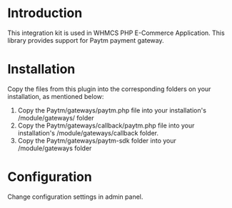 # Introduction

This integration kit is used in WHMCS PHP E-Commerce Application. This library provides support for Paytm payment gateway.

# Installation

Copy the files from this plugin into the corresponding folders on your installation, as mentioned below:
1. Copy the Paytm/gateways/paytm.php file into your installation's /module/gateways/ folder
2. Copy the Paytm/gateways/callback/paytm.php file into your installation's /module/gateways/callback folder.
3. Copy the Paytm/gateways/paytm-sdk folder into your /module/gateways folder

# Configuration

Change configuration settings in admin panel.
